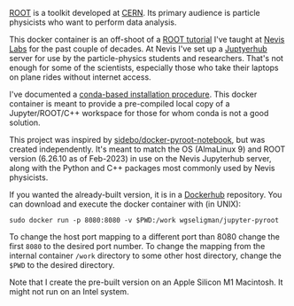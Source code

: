[ROOT](https://root.cern.ch/) is a toolkit developed at [CERN](https://home.cern/). Its primary audience is particle physicists who want to perform data analysis.

This docker container is an off-shoot of a [ROOT tutorial](https://www.nevis.columbia.edu/~seligman/root-class/) I've taught at [Nevis Labs](https://www.nevis.columbia.edu/) for the past couple of decades. At Nevis I've set up a [Juptyerhub](https://jupyterhub.readthedocs.io/en/stable/) server for use by the particle-physics students and researchers. That's not enough for some of the scientists, especially those who take their laptops on plane rides without internet access. 

I've documented a [conda-based installation procedure](https://twiki.nevis.columbia.edu/twiki/bin/view/Main/JupyterROOTContainers). This docker container is meant to provide a pre-compiled local copy of a Jupyter/ROOT/C++ workspace for those for whom conda is not a good solution.

This project was inspired by [sidebo/docker-pyroot-notebook](https://github.com/sidebo/docker-pyroot-notebook), but was created independently. It's meant to match the OS (AlmaLinux 9) and ROOT version (6.26.10 as of Feb-2023) in use on the Nevis Jupyterhub server, along with the Python and C++ packages most commonly used by Nevis physicists.

If you wanted the already-built version, it is in a [Dockerhub](https://hub.docker.com/r/wgseligman/jupyter-pyroot) repository. You can download and execute the docker container with (in UNIX):

```
sudo docker run -p 8080:8080 -v $PWD:/work wgseligman/jupyter-pyroot
```

To change the host port mapping to a different port than 8080 change the first `8080` to the desired port number. To change the mapping from the internal container `/work` directory to some other host directory, change the `$PWD` to the desired directory. 

Note that I create the pre-built version on an Apple Silicon M1 Macintosh. It might not run on an Intel system. 
